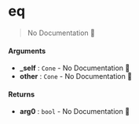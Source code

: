 # eq

> No Documentation 🚧

#### Arguments

- **\_self** : `Cone` \- No Documentation 🚧
- **other** : `Cone` \- No Documentation 🚧

#### Returns

- **arg0** : `bool` \- No Documentation 🚧
